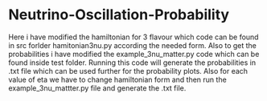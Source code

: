 # Neutrino-Oscillation-Probability

Here i have modified the hamiltonian for 3 flavour which code can be found in src forlder hamitonian3nu.py according the needed form.
Also to get the probabilities i have modified the example_3nu_matter.py code which can be found inside test folder. Running this code will 
generate the probabilities in .txt file which can be used further for the probability plots. Also for each value of eta we have to change hamiltonian form and then run the example_3nu_mattter.py file and 
generate the .txt file.



